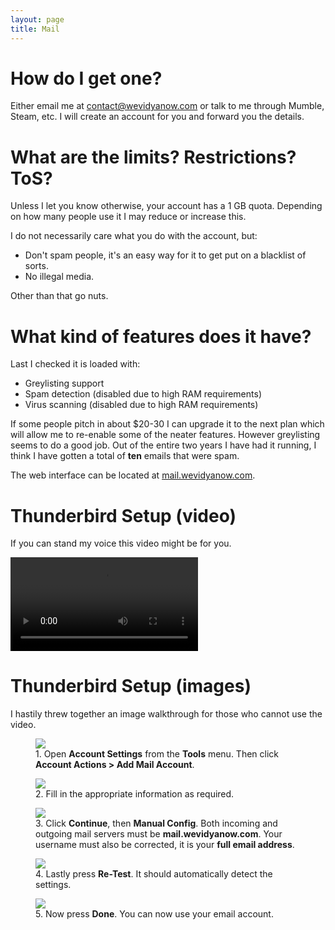 ```yaml
---
layout: page
title: Mail
---
```


# How do I get one?

Either email me at [contact@wevidyanow.com](mailto:contact@wevidyanow.com) or talk to me through Mumble, Steam, etc. I will create an account for you and forward you the details.

# What are the limits? Restrictions? ToS?

Unless I let you know otherwise, your account has a 1 GB quota. Depending on how many people use it I may reduce or increase this.

I do not necessarily care what you do with the account, but:

* Don't spam people, it's an easy way for it to get put on a blacklist of sorts.
* No illegal media.

Other than that go nuts.

# What kind of features does it have?

Last I checked it is loaded with:

* Greylisting support
* <span class="strike">Spam detection</span> (disabled due to high RAM requirements)
* <span class="strike">Virus scanning</span> (disabled due to high RAM requirements)

If some people pitch in about $20-30 I can upgrade it to the next plan which will allow me to re-enable some of the neater features. However greylisting seems to do a good job. Out of the entire two years I have had it running, I think I have gotten a total of <strong>ten</strong> emails that were spam.

The web interface can be located at [mail.wevidyanow.com](https://mail.wevidyanow.com/mail).

# Thunderbird Setup (video)

If you can stand my voice this video might be for you.

<video controls>
	<source src="{{ site.url }}/assets/howtomail.webm" type="video/webm">
</video>

# Thunderbird Setup (images)

I hastily threw together an image walkthrough for those who cannot use the video.

<figure>
	<img src="{{ site.url }}/assets/mail1.jpg">
	<figcaption>1. Open <strong>Account Settings</strong> from the <strong>Tools</strong> menu. Then click <strong>Account Actions > Add Mail Account</strong>.</figcaption>
</figure>

<figure>
	<img src="{{ site.url }}/assets/mail2.jpg">
	<figcaption>2. Fill in the appropriate information as required.</figcaption>
</figure>

<figure>
	<img src="{{ site.url }}/assets/mail3.jpg">
	<figcaption>3. Click <strong>Continue</strong>, then <strong>Manual Config</strong>. Both incoming and outgoing mail servers must be <strong>mail.wevidyanow.com</strong>. Your username must also be corrected, it is your <strong>full email address</strong>.</figcaption>
</figure>

<figure>
	<img src="{{ site.url }}/assets/mail4.jpg">
	<figcaption>4. Lastly press <strong>Re-Test</strong>. It should automatically detect the settings.</figcaption>
</figure>

<figure>
	<img src="{{ site.url }}/assets/mail5.jpg">
	<figcaption>5. Now press <strong>Done</strong>. You can now use your email account.</figcaption>
</figure>
